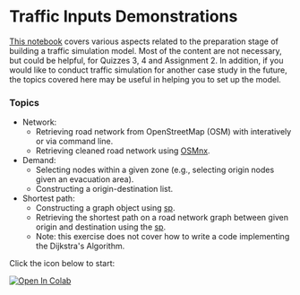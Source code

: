 # Traffic Inputs Demonstrations

[This notebook](Traffic_inputs_demo.ipynb) covers various aspects related to the preparation stage of building a traffic simulation model. Most of the content are not necessary, but could be helpful, for Quizzes 3, 4 and Assignment 2. In addition, if you would like to conduct traffic simulation for another case study in the future, the topics covered here may be useful in helping you to set up the model.

### Topics
* Network:
  * Retrieving road network from OpenStreetMap (OSM) with interatively or via command line.
  * Retrieving cleaned road network using [OSMnx](https://geoffboeing.com/2016/11/osmnx-python-street-networks/).
* Demand:
  * Selecting nodes within a given zone (e.g., selecting origin nodes given an evacuation area).
  * Constructing a origin-destination list.
* Shortest path:
  * Constructing a graph object using [sp](http://github.com/cb-cities/sp.git).
  * Retrieving the shortest path on a road network graph between given origin and destination using the [sp](http://github.com/cb-cities/sp.git).
  * Note: this exercise does not cover how to write a code implementing the Dijkstra's Algorithm.

Click the icon below to start:

[![Open In Colab](https://colab.research.google.com/assets/colab-badge.svg)](https://colab.research.google.com/github/UCB-CE170a/Fall2020/blob/master/homeworks/Traffic_inputs_demo/Traffic_inputs_demo.ipynb)



